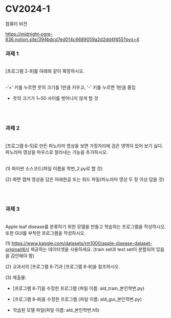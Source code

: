 # CV2024-1

컴퓨터 비전

https://midnight-ogre-836.notion.site/394bdcd7ed014c6689059a2d2dd4f455?pvs=4

<h3>과제 1</h3><br>
[프로그램 2-9]를 아래와 같이 확장하시오. <br><br>

-'+' 키를 누르면 붓의 크기를 1만큼 키우고, '-' 키를 누르면 1만큼 줄임

- 붓의 크기가 1~50 사이를 벗어나지 않게 할 것

<br>
<br>
<h3>과제 2</h3><br>
[프로그램 6-5]로 만든 파노라마 영상을 보면 가장자리에 검은 영역이 있어 보기 싫다. 파노라마 영상을 마우스로 잘라내는 기능을 추가하시오. <br><br>

(1) 파이썬 소스코드(파일 이름을 학번_2.py로 할 것)

(2) 화면 캡쳐 영상을 담은 아래한글 또는 워드 파일(파노라마 영상 두 장 이상 담을 것)

<br>
<br>
<h3>과제 3</h3><br>
Apple leaf disease를 분류하기 위한 모델을 만들고 학습하는 프로그램을 작성하시오. 또한 GUI를 부착한 프로그램을 작성하시오.

(1) https://www.kaggle.com/datasets/rm1000/apple-disease-dataset-original에서 제공하는 데이터셋을 사용하세요. (train set과 test set이 분할되어 있음을 감안해야 함) 

(2) 교과서의 [프로그램 8-7]과 [프로그램 8-8]을 참조하시오.

(3) 제출물:

- [프로그램 8-7]을 수정한 프로그램 (파일 이름: ald_train_본인학번.py)

- [프로그램 8-8]을 수정한 프로그램 (파일 이름: ald_gui_본인학번.py)

- 학습된 모델 파일(파일 이름: ald_본인학번.h5)
